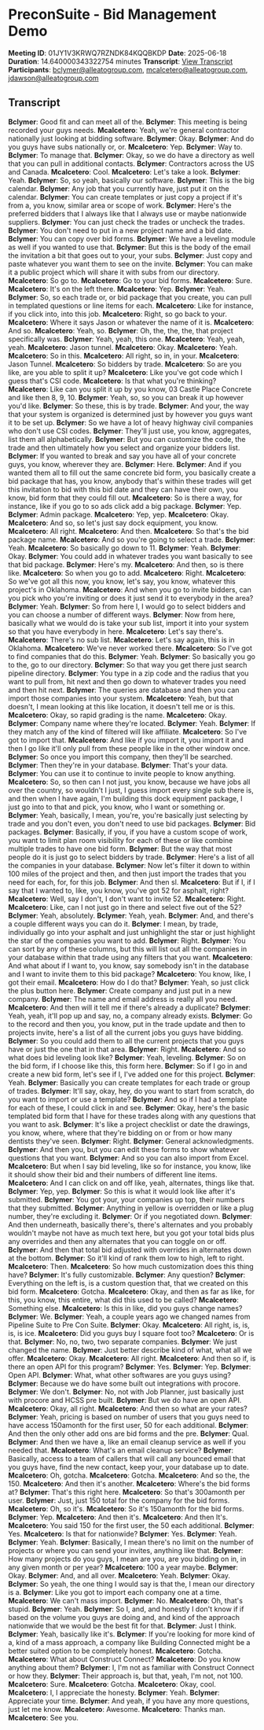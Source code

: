 # PreconSuite - Bid Management Demo
**Meeting ID**: 01JY1V3KRWQ7RZNDK84KQQBKDP
**Date**: 2025-06-18
**Duration**: 14.640000343322754 minutes
**Transcript**: [View Transcript](https://app.fireflies.ai/view/01JY1V3KRWQ7RZNDK84KQQBKDP)
**Participants**: bclymer@alleatogroup.com, mcalcetero@alleatogroup.com, jdawson@alleatogroup.com

## Transcript
**Bclymer**: Good fit and can meet all of the.
**Bclymer**: This meeting is being recorded your guys needs.
**Mcalcetero**: Yeah, we're general contractor nationally just looking at bidding software.
**Bclymer**: Okay.
**Bclymer**: And do you guys have subs nationally or, or.
**Mcalcetero**: Yep.
**Bclymer**: Way to.
**Bclymer**: To manage that.
**Bclymer**: Okay, so we do have a directory as well that you can pull in additional contacts.
**Bclymer**: Contractors across the US and Canada.
**Mcalcetero**: Cool.
**Mcalcetero**: Let's take a look.
**Bclymer**: Yeah.
**Bclymer**: So, so yeah, basically our software.
**Bclymer**: This is the big calendar.
**Bclymer**: Any job that you currently have, just put it on the calendar.
**Bclymer**: You can create templates or just copy a project if it's from a, you know, similar area or scope of work.
**Bclymer**: Here's the preferred bidders that I always like that I always use or maybe nationwide suppliers.
**Bclymer**: You can just check the trades or uncheck the trades.
**Bclymer**: You don't need to put in a new project name and a bid date.
**Bclymer**: You can copy over bid forms.
**Bclymer**: We have a leveling module as well if you wanted to use that.
**Bclymer**: But this is the body of the email the invitation a bit that goes out to your, your subs.
**Bclymer**: Just copy and paste whatever you want them to see on the invite.
**Bclymer**: You can make it a public project which will share it with subs from our directory.
**Mcalcetero**: So go to.
**Mcalcetero**: Go to your bid forms.
**Mcalcetero**: Sure.
**Mcalcetero**: It's on the left there.
**Mcalcetero**: Yep.
**Bclymer**: Yeah.
**Bclymer**: So, so each trade or, or bid package that you create, you can pull in templated questions or line items for each.
**Mcalcetero**: Like for instance, if you click into, into this job.
**Mcalcetero**: Right, so go back to your.
**Mcalcetero**: Where it says Jason or whatever the name of it is.
**Mcalcetero**: And so.
**Mcalcetero**: Yeah, so.
**Bclymer**: Oh, the, the, the, that project specifically was.
**Bclymer**: Yeah, yeah, this one.
**Mcalcetero**: Yeah, yeah, yeah.
**Mcalcetero**: Jason tunnel.
**Mcalcetero**: Okay.
**Mcalcetero**: Yeah.
**Mcalcetero**: So in this.
**Mcalcetero**: All right, so in, in your.
**Mcalcetero**: Jason Tunnel.
**Mcalcetero**: So bidders by trade.
**Mcalcetero**: So are you like, are you able to split it up?
**Mcalcetero**: Like you've got code which I guess that's CSI code.
**Mcalcetero**: Is that what you're thinking?
**Mcalcetero**: Like can you split it up by you know, 03 Castle Place Concrete and like then 8, 9, 10.
**Bclymer**: Yeah, so, so you can break it up however you'd like.
**Bclymer**: So these, this is by trade.
**Bclymer**: And your, the way that your system is organized is determined just by however you guys want it to be set up.
**Bclymer**: So we have a lot of heavy highway civil companies who don't use CSI codes.
**Bclymer**: They'll just use, you know, aggregates, list them all alphabetically.
**Bclymer**: But you can customize the code, the trade and then ultimately how you select and organize your bidders list.
**Bclymer**: If you wanted to break and say you have all of your concrete guys, you know, wherever they are.
**Bclymer**: Here.
**Bclymer**: And if you wanted them all to fill out the same concrete bid form, you basically create a bid package that has, you know, anybody that's within these trades will get this invitation to bid with this bid date and they can have their own, you know, bid form that they could fill out.
**Mcalcetero**: So is there a way, for instance, like if you go to so ads click add a big package.
**Bclymer**: Yep.
**Bclymer**: Admin package.
**Mcalcetero**: Yep, yep.
**Mcalcetero**: Okay.
**Mcalcetero**: And so, so let's just say dock equipment, you know.
**Mcalcetero**: All right.
**Mcalcetero**: And then.
**Mcalcetero**: So that's the bid package name.
**Mcalcetero**: And so you're going to select a trade.
**Bclymer**: Yeah.
**Mcalcetero**: So basically go down to 11.
**Bclymer**: Yeah.
**Bclymer**: Okay.
**Bclymer**: You could add in whatever trades you want basically to see that bid package.
**Bclymer**: Here's my.
**Mcalcetero**: And then, so is there like.
**Mcalcetero**: So when you go to add.
**Mcalcetero**: Right.
**Mcalcetero**: So we've got all this now, you know, let's say, you know, whatever this project's in Oklahoma.
**Mcalcetero**: And when you go to invite bidders, can you pick who you're inviting or does it just send it to everybody in the area?
**Bclymer**: Yeah.
**Bclymer**: So from here I, I would go to select bidders and you can choose a number of different ways.
**Bclymer**: Now from here, basically what we would do is take your sub list, import it into your system so that you have everybody in here.
**Mcalcetero**: Let's say there's.
**Mcalcetero**: There's no sub list.
**Mcalcetero**: Let's say again, this is in Oklahoma.
**Mcalcetero**: We've never worked there.
**Mcalcetero**: So I've got to find companies that do this.
**Bclymer**: Yeah.
**Bclymer**: So basically you go to the, go to our directory.
**Bclymer**: So that way you get there just search pipeline directory.
**Bclymer**: You type in a zip code and the radius that you want to pull from, hit next and then go down to whatever trades you need and then hit next.
**Bclymer**: The queries are database and then you can import those companies into your system.
**Mcalcetero**: Yeah, but that doesn't, I mean looking at this like location, it doesn't tell me or is this.
**Mcalcetero**: Okay, so rapid grading is the name.
**Mcalcetero**: Okay.
**Bclymer**: Company name where they're located.
**Bclymer**: Yeah.
**Bclymer**: If they match any of the kind of filtered will like affiliate.
**Mcalcetero**: So I've got to import that.
**Mcalcetero**: And like if you import it, you import it and then I go like it'll only pull from these people like in the other window once.
**Bclymer**: So once you import this company, then they'll be searched.
**Bclymer**: Then they're in your database.
**Bclymer**: That's your data.
**Bclymer**: You can use it to continue to invite people to know anything.
**Mcalcetero**: So, so then can I not just, you know, because we have jobs all over the country, so wouldn't I just, I guess import every single sub there is, and then when I have again, I'm building this dock equipment package, I just go into to that and pick, you know, who I want or something or.
**Bclymer**: Yeah, basically, I mean, you're, you're basically just selecting by trade and you don't even, you don't need to use bid packages.
**Bclymer**: Bid packages.
**Bclymer**: Basically, if you, if you have a custom scope of work, you want to limit plan room visibility for each of these or like combine multiple trades to have one bid form.
**Bclymer**: But the way that most people do it is just go to select bidders by trade.
**Bclymer**: Here's a list of all the companies in your database.
**Bclymer**: Now let's filter it down to within 100 miles of the project and then, and then just import the trades that you need for each, for, for this job.
**Bclymer**: And then sl.
**Mcalcetero**: But if I, if I say that I wanted to, like, you know, you've got 52 for asphalt, right?
**Mcalcetero**: Well, say I don't, I don't want to invite 52.
**Mcalcetero**: Right.
**Mcalcetero**: Like, can I not just go in there and select five out of the 52?
**Bclymer**: Yeah, absolutely.
**Bclymer**: Yeah, yeah.
**Bclymer**: And, and there's a couple different ways you can do it.
**Bclymer**: I mean, by trade, individually go into your asphalt and just unhighlight the star or just highlight the star of the companies you want to add.
**Bclymer**: Right.
**Bclymer**: You can sort by any of these columns, but this will list out all the companies in your database within that trade using any filters that you want.
**Mcalcetero**: And what about if I want to, you know, say somebody isn't in the database and I want to invite them to this bid package?
**Mcalcetero**: You know, like, I got their email.
**Mcalcetero**: How do I do that?
**Bclymer**: Yeah, so just click the plus button here.
**Bclymer**: Create company and just put in a new company.
**Bclymer**: The name and email address is really all you need.
**Mcalcetero**: And then will it tell me if there's already a duplicate?
**Bclymer**: Yeah, yeah, it'll pop up and say, no, a company already exists.
**Bclymer**: Go to the record and then you, you know, put in the trade update and then to projects invite, here's a list of all the current jobs you guys have bidding.
**Bclymer**: So you could add them to all the current projects that you guys have or just the one that in that area.
**Bclymer**: Right.
**Mcalcetero**: And so what does bid leveling look like?
**Bclymer**: Yeah, leveling.
**Bclymer**: So on the bid form, if I choose like this, this form here.
**Bclymer**: So if I go in and create a new bid form, let's see if I, I've added one for this project.
**Bclymer**: Yeah.
**Bclymer**: Basically you can create templates for each trade or group of trades.
**Bclymer**: It'll say, okay, hey, do you want to start from scratch, do you want to import or use a template?
**Bclymer**: And so if I had a template for each of these, I could click in and see.
**Bclymer**: Okay, here's the basic templated bid form that I have for these trades along with any questions that you want to ask.
**Bclymer**: It's like a project checklist or date the drawings, you know, where, where that they're bidding on or from or how many dentists they've seen.
**Bclymer**: Right.
**Bclymer**: General acknowledgments.
**Bclymer**: And then you, but you can edit these forms to show whatever questions that you want.
**Bclymer**: And so you can also import from Excel.
**Mcalcetero**: But when I say bid leveling, like so for instance, you know, like it should show their bid and their numbers of different line items.
**Mcalcetero**: And I can click on and off like, yeah, alternates, things like that.
**Bclymer**: Yep, yep.
**Bclymer**: So this is what it would look like after it's submitted.
**Bclymer**: You got your, your companies up top, their numbers that they submitted.
**Bclymer**: Anything in yellow is overridden or like a plug number, they're excluding it.
**Bclymer**: Or if you negotiated down.
**Bclymer**: And then underneath, basically there's, there's alternates and you probably wouldn't maybe not have as much text here, but you got your total bids plus any overrides and then any alternates that you can toggle on or off.
**Bclymer**: And then that total bid adjusted with overrides in alternates down at the bottom.
**Bclymer**: So it'll kind of rank them low to high, left to right.
**Mcalcetero**: Then.
**Mcalcetero**: So how much customization does this thing have?
**Bclymer**: It's fully customizable.
**Bclymer**: Any question?
**Bclymer**: Everything on the left is, is a custom question that, that we created on this bid form.
**Mcalcetero**: Gotcha.
**Mcalcetero**: Okay, and then as far as like, for this, you know, this entire, what did this used to be called?
**Mcalcetero**: Something else.
**Mcalcetero**: Is this in like, did you guys change names?
**Bclymer**: We.
**Bclymer**: Yeah, a couple years ago we changed names from Pipeline Suite to Pre Con Suite.
**Bclymer**: Okay.
**Mcalcetero**: All right, is, is, is, is ice.
**Mcalcetero**: Did you guys buy I square foot too?
**Mcalcetero**: Or is that.
**Bclymer**: No, no, two, two separate companies.
**Bclymer**: We just changed the name.
**Bclymer**: Just better describe kind of what, what all we offer.
**Mcalcetero**: Okay.
**Mcalcetero**: All right.
**Mcalcetero**: And then so if, is there an open API for this program?
**Bclymer**: Yes.
**Bclymer**: Yep.
**Bclymer**: Open API.
**Bclymer**: What, what other softwares are you guys using?
**Bclymer**: Because we do have some built out integrations with procore.
**Bclymer**: We don't.
**Bclymer**: No, not with Job Planner, just basically just with procore and HCSS pre built.
**Bclymer**: But we do have an open API.
**Mcalcetero**: Okay, all right.
**Mcalcetero**: And then so what are your rates?
**Bclymer**: Yeah, pricing is based on number of users that you guys need to have access 150amonth for the first user, 50 for each additional.
**Bclymer**: And then the only other add ons are bid forms and the pre.
**Bclymer**: Qual.
**Bclymer**: And then we have a, like an email cleanup service as well if you needed that.
**Mcalcetero**: What's an email cleanup service?
**Bclymer**: Basically, access to a team of callers that will call any bounced email that you guys have, find the new contact, keep your, your database up to date.
**Mcalcetero**: Oh, gotcha.
**Mcalcetero**: Gotcha.
**Mcalcetero**: And so the, the 150.
**Mcalcetero**: And then it's another.
**Mcalcetero**: Where's the bid forms at?
**Bclymer**: That's this right here.
**Mcalcetero**: So that's 300amonth per user.
**Bclymer**: Just, just 150 total for the company for the bid forms.
**Mcalcetero**: Oh, so it's.
**Mcalcetero**: So it's 150amonth for the bid forms.
**Bclymer**: Yep.
**Mcalcetero**: And then it's.
**Mcalcetero**: And then It's.
**Mcalcetero**: You said 150 for the first user, the 50 each additional.
**Bclymer**: Yes.
**Mcalcetero**: Is that for nationwide?
**Bclymer**: Yes.
**Bclymer**: Yeah.
**Bclymer**: Yeah.
**Bclymer**: Basically, I mean there's no limit on the number of projects or where you can send your invites, anything like that.
**Bclymer**: How many projects do you guys, I mean are you, are you bidding on in, in any given month or per year?
**Mcalcetero**: 100 a year maybe.
**Bclymer**: Okay.
**Bclymer**: And, and all over.
**Mcalcetero**: Yeah.
**Bclymer**: Okay.
**Bclymer**: So yeah, the one thing I would say is that the, I mean our directory is a.
**Bclymer**: Like you got to import each company one at a time.
**Mcalcetero**: We can't mass import.
**Bclymer**: No.
**Mcalcetero**: Oh, that's stupid.
**Bclymer**: Yeah.
**Bclymer**: So I, and, and honestly I don't know if if based on the volume you guys are doing and, and kind of the approach nationwide that we would be the best fit for that.
**Bclymer**: Just I think.
**Bclymer**: Yeah, basically like it's.
**Bclymer**: If you're looking for more kind of a, kind of a mass approach, a company like Building Connected might be a better suited option to be completely honest.
**Mcalcetero**: Gotcha.
**Mcalcetero**: What about Construct Connect?
**Mcalcetero**: Do you know anything about them?
**Bclymer**: I, I'm not as familiar with Construct Connect or how they.
**Bclymer**: Their approach is, but that, yeah, I'm not, not 100.
**Mcalcetero**: Sure.
**Mcalcetero**: Gotcha.
**Mcalcetero**: Okay, cool.
**Mcalcetero**: I, I appreciate the honesty.
**Bclymer**: Yeah.
**Bclymer**: Appreciate your time.
**Bclymer**: And yeah, if you have any more questions, just let me know.
**Mcalcetero**: Awesome.
**Mcalcetero**: Thanks man.
**Mcalcetero**: See you.